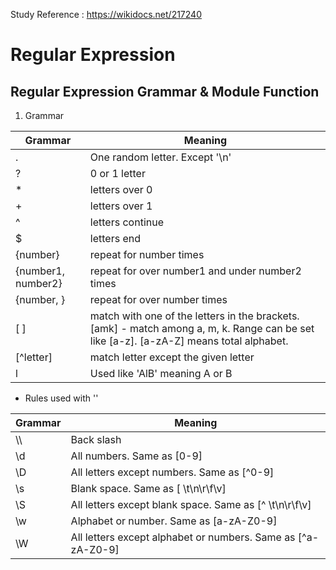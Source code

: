 Study Reference : https://wikidocs.net/217240

# Regular Expression

## Regular Expression Grammar & Module Function

1. Grammar

| Grammar | Meaning |
| ----- | ----- |
| . | One random letter. Except '\n' |
| ? | 0 or 1 letter |
| * | letters over 0 |
| + | letters over 1 |
| ^ | letters continue |
| $ | letters end |
| {number} | repeat for number times|
| {number1, number2} | repeat for over number1 and under number2 times |
| {number, } | repeat for over number times |
| [ ] | match with one of the letters in the brackets. [amk] - match among a, m, k. Range can be set like [a-z]. [a-zA-Z] means total alphabet. |
| [^letter] | match letter except the given letter |
| l | Used like 'AlB' meaning A or B |

* Rules used with '\'

| Grammar | Meaning |
| ----- | ----- |
| \\\ | Back slash |
| \\d | All numbers. Same as [0-9] |
| \\D | All letters except numbers. Same as [^0-9] |
| \\s | Blank space. Same as [ \t\n\r\f\v] |
| \\S | All letters except blank space. Same as [^ \t\n\r\f\v] |
| \\w | Alphabet or number. Same as [a-zA-Z0-9] |
| \\W | All letters except alphabet or numbers. Same as [^a-zA-Z0-9] |

